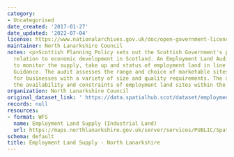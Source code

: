 ```yaml
---
category:
- Uncategorised
date_created: '2017-01-27'
date_updated: '2022-07-04'
license: https://www.nationalarchives.gov.uk/doc/open-government-licence/version/3/
maintainer: North Lanarkshire Council
notes: <p>Scottish Planning Policy sets out the Scottish Government's policies in
  relation to economic development in Scotland. An Employment Land Audit is produced
  to monitor the supply, take up and status of employment land in line with National
  Guidance. The audit assesses the range and choice of marketable sites and locations
  for businesses with a variety of size and quality requirements. The audit identifies
  the availability and constraints of employment land sites within the local authority.</p>
organization: North Lanarkshire Council
original_dataset_link: ' https://data.spatialhub.scot/dataset/employment_land_supply-nl'
records: null
resources:
- format: WFS
  name: Employment Land Supply (Industrial Land)
  url: https://maps.northlanarkshire.gov.uk/server/services/PUBLIC/SpatialHubLayers/MapServer/WFSServer?request=GetCapabilities&service=WFS
schema: default
title: Employment Land Supply - North Lanarkshire
---
```


